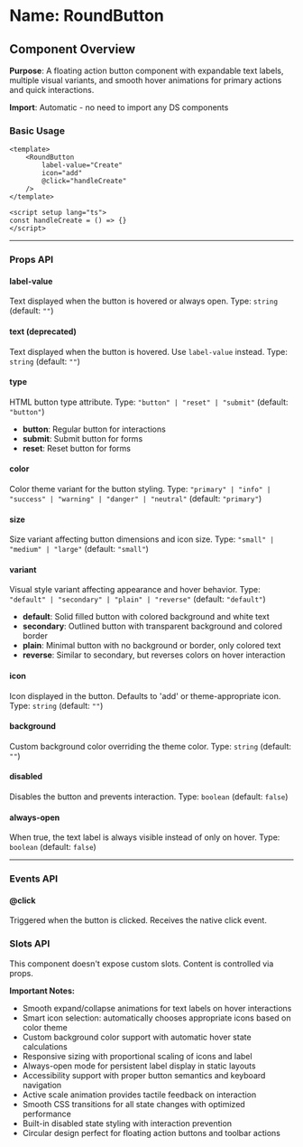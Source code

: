 # Name: RoundButton
## Component Overview

**Purpose**: A floating action button component with expandable text labels, multiple visual variants, and smooth hover animations for primary actions and quick interactions.

**Import**: Automatic - no need to import any DS components

### Basic Usage

```vue
<template>
    <RoundButton 
        label-value="Create"
        icon="add"
        @click="handleCreate"
    />
</template>

<script setup lang="ts">
const handleCreate = () => {}
</script>
```

---

### Props API

#### label-value
Text displayed when the button is hovered or always open. Type: `string` (default: `""`)

#### text (deprecated)
Text displayed when the button is hovered. Use `label-value` instead. Type: `string` (default: `""`)

#### type
HTML button type attribute. Type: `"button" | "reset" | "submit"` (default: `"button"`)

- **button**: Regular button for interactions
- **submit**: Submit button for forms
- **reset**: Reset button for forms

#### color
Color theme variant for the button styling. Type: `"primary" | "info" | "success" | "warning" | "danger" | "neutral"` (default: `"primary"`)

#### size
Size variant affecting button dimensions and icon size. Type: `"small" | "medium" | "large"` (default: `"small"`)

#### variant
Visual style variant affecting appearance and hover behavior. Type: `"default" | "secondary" | "plain" | "reverse"` (default: `"default"`)

- **default**: Solid filled button with colored background and white text
- **secondary**: Outlined button with transparent background and colored border
- **plain**: Minimal button with no background or border, only colored text
- **reverse**: Similar to secondary, but reverses colors on hover interaction

#### icon
Icon displayed in the button. Defaults to 'add' or theme-appropriate icon. Type: `string` (default: `""`)

#### background
Custom background color overriding the theme color. Type: `string` (default: `""`)

#### disabled
Disables the button and prevents interaction. Type: `boolean` (default: `false`)

#### always-open
When true, the text label is always visible instead of only on hover. Type: `boolean` (default: `false`)

---

### Events API

#### @click
Triggered when the button is clicked. Receives the native click event.

### Slots API

This component doesn't expose custom slots. Content is controlled via props.

**Important Notes:**
- Smooth expand/collapse animations for text labels on hover interactions
- Smart icon selection: automatically chooses appropriate icons based on color theme
- Custom background color support with automatic hover state calculations
- Responsive sizing with proportional scaling of icons and label
- Always-open mode for persistent label display in static layouts
- Accessibility support with proper button semantics and keyboard navigation
- Active scale animation provides tactile feedback on interaction
- Smooth CSS transitions for all state changes with optimized performance
- Built-in disabled state styling with interaction prevention
- Circular design perfect for floating action buttons and toolbar actions